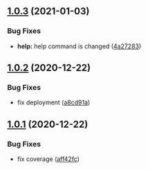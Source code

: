 ## [1.0.3](https://github.com/itstheandre/create-oss-package/compare/v1.0.2...v1.0.3) (2021-01-03)


### Bug Fixes

* **help:** help command is changed ([4a27283](https://github.com/itstheandre/create-oss-package/commit/4a27283042ab245be420159f108f32bd753f6e84))

## [1.0.2](https://github.com/itstheandre/create-oss-package/compare/v1.0.1...v1.0.2) (2020-12-22)


### Bug Fixes

* fix deployment ([a8cd91a](https://github.com/itstheandre/create-oss-package/commit/a8cd91a2197a1a3175af39dc6fb8df8706ea711f))

## [1.0.1](https://github.com/itstheandre/create-node-package/compare/v1.0.0...v1.0.1) (2020-12-22)


### Bug Fixes

* fix coverage ([aff42fc](https://github.com/itstheandre/create-node-package/commit/aff42fcec665c15dae68120cb3fa7a8d642322f7))
